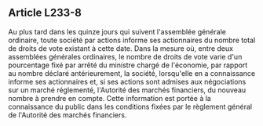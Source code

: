 Article L233-8
----
Au plus tard dans les quinze jours qui suivent l'assemblée générale ordinaire,
toute société par actions informe ses actionnaires du nombre total de droits de
vote existant à cette date. Dans la mesure où, entre deux assemblées générales
ordinaires, le nombre de droits de vote varie d'un pourcentage fixé par arrêté
du ministre chargé de l'économie, par rapport au nombre déclaré antérieurement,
la société, lorsqu'elle en a connaissance informe ses actionnaires et, si ses
actions sont admises aux négociations sur un marché réglementé, l'Autorité des
marchés financiers, du nouveau nombre à prendre en compte. Cette information est
portée à la connaissance du public dans les conditions fixées par le règlement
général de l'Autorité des marchés financiers.

